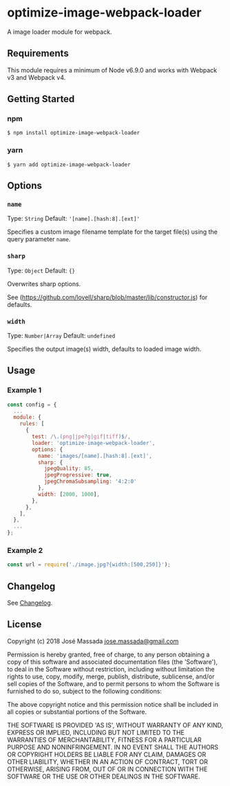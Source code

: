 # optimize-image-webpack-loader
A image loader module for webpack.

## Requirements

This module requires a minimum of Node v6.9.0 and works with Webpack v3 and Webpack v4.

## Getting Started

### npm
```console
$ npm install optimize-image-webpack-loader
```

### yarn
```console
$ yarn add optimize-image-webpack-loader
```

## Options

### `name`
Type: `String`
Default: `'[name].[hash:8].[ext]'`

Specifies a custom image filename template for the target file(s) using the
query parameter `name`.

### `sharp`
Type: `Object`
Default: `{}`

Overwrites sharp options.

See (https://github.com/lovell/sharp/blob/master/lib/constructor.js) for
defaults.

### `width`
Type: `Number|Array`
Default: `undefined`

Specifies the output image(s) width, defaults to loaded image width.

## Usage

### Example 1
```js
const config = {
  ...
  module: {
    rules: [
      {
        test: /\.(png|jpe?g|gif|tiff)$/,
        loader: 'optimize-image-webpack-loader',
        options: {
          name: 'images/[name].[hash:8].[ext]',
          sharp: {
            jpegQuality: 85,
            jpegProgressive: true,
            jpegChromaSubsampling: '4:2:0'
          },
          width: [2000, 1000],
        },
      },
    ],
  },
  ...
};
```

### Example 2
```js
const url = require('./image.jpg?{width:[500,250]}');
```

## Changelog
See [Changelog](./CHANGELOG.md).

## License
Copyright (c) 2018 José Massada <jose.massada@gmail.com>

Permission is hereby granted, free of charge, to any person obtaining
a copy of this software and associated documentation files (the
'Software'), to deal in the Software without restriction, including
without limitation the rights to use, copy, modify, merge, publish,
distribute, sublicense, and/or sell copies of the Software, and to
permit persons to whom the Software is furnished to do so, subject to
the following conditions:

The above copyright notice and this permission notice shall be
included in all copies or substantial portions of the Software.

THE SOFTWARE IS PROVIDED 'AS IS', WITHOUT WARRANTY OF ANY KIND,
EXPRESS OR IMPLIED, INCLUDING BUT NOT LIMITED TO THE WARRANTIES OF
MERCHANTABILITY, FITNESS FOR A PARTICULAR PURPOSE AND NONINFRINGEMENT.
IN NO EVENT SHALL THE AUTHORS OR COPYRIGHT HOLDERS BE LIABLE FOR ANY
CLAIM, DAMAGES OR OTHER LIABILITY, WHETHER IN AN ACTION OF CONTRACT,
TORT OR OTHERWISE, ARISING FROM, OUT OF OR IN CONNECTION WITH THE
SOFTWARE OR THE USE OR OTHER DEALINGS IN THE SOFTWARE.
